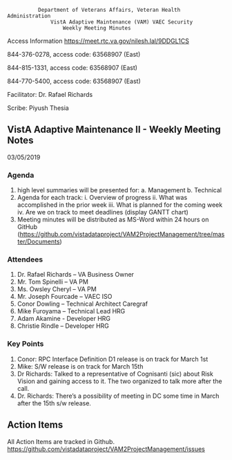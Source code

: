               Department of Veterans Affairs, Veteran Health Administration
                  VistA Adaptive Maintenance (VAM) VAEC Security 
                      Weekly Meeting Minutes
                      
Access Information https://meet.rtc.va.gov/nilesh.lal/9DDGL1CS

844-376-0278, access code: 63568907 (East)

844-815-1331, access code: 63568907 (East)

844-770-5400, access code: 63568907 (East)

Facilitator: Dr. Rafael Richards

Scribe: Piyush Thesia

## VistA Adaptive Maintenance II - Weekly Meeting Notes

03/05/2019

### Agenda
1.	high level summaries will be presented for:
  a.	Management
  b.	Technical
2.	Agenda for each track:
  i.	Overview of progress
  ii.	What was accomplished in the prior week
  iii.	What is planned for the coming week
  iv.	Are we on track to meet deadlines (display GANTT chart)
3.	Meeting minutes will be distributed as MS-Word within 24 hours on GitHub (https://github.com/vistadataproject/VAM2ProjectManagement/tree/master/Documents)


### Attendees 
1.	Dr. Rafael Richards – VA Business Owner
2.	Mr. Tom Spinelli – VA PM
3.	Ms. Owsley Cheryl – VA PM
4.	Mr. Joseph Fourcade – VAEC ISO
5.	Conor Dowling – Technical Architect Caregraf
6.	Mike Furoyama – Technical Lead HRG
7.	Adam Akamine - Developer HRG
8.	Christie Rindle – Developer HRG

### Key Points
1.	Conor:   RPC Interface Definition D1 release is on track for March 1st
2.	Mike:  S/W release is on track for March 15th
3.	Dr Richards:  Talked to a representative of Cognisanti (sic) about Risk Vision and gaining access to it. The two organized to talk more after the call.
4.	Dr. Richards: There’s a possibility of meeting in DC some time in March after the 15th s/w release.

## Action Items
All Action Items are tracked in Github. 
https://github.com/vistadataproject/VAM2ProjectManagement/issues

